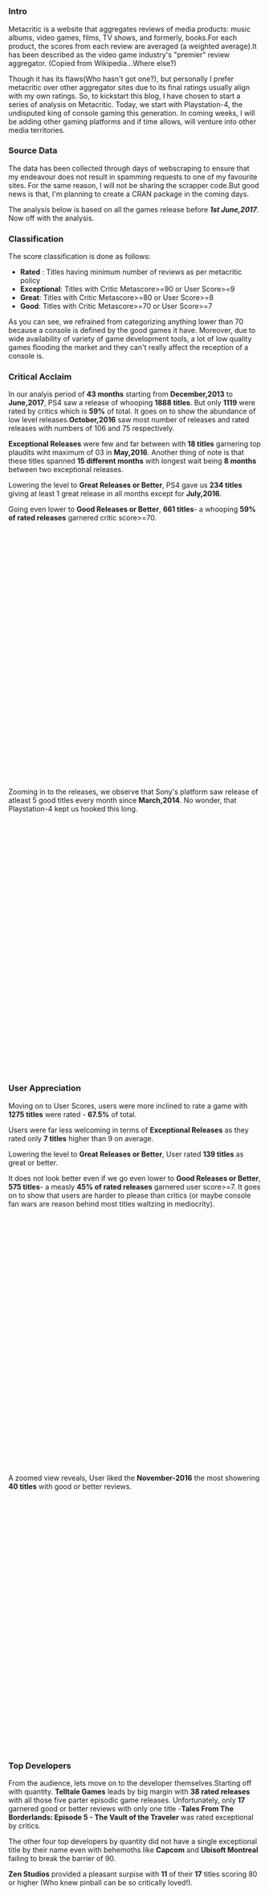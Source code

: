 # 




### Intro

Metacritic is a website that aggregates reviews of media products: music albums, video games, films, TV shows, and formerly, books.For each product, the scores from each review are averaged (a weighted average).It has been described as the video game industry's "premier" review aggregator. (Copied from Wikipedia...Where else?)

Though it has its flaws(Who hasn't got one?), but personally I prefer metacritic over other aggregator sites due to its final ratings usually align with my own ratings. So, to kickstart this blog, I have chosen to start a series of analysis on Metacritic. Today, we start with Playstation-4, the undisputed king of console gaming this generation. In coming weeks, I will be adding other gaming platforms and if time allows, will venture into other media territories.

### Source Data

The data has been collected through days of webscraping to ensure that my endeavour does not result in spamming requests to one of my favourite sites. For the same reason, I will not be sharing the scrapper code.But good news is that, I'm planning to create a CRAN package in the coming days. 

The analysis below is based on all the games release before ***1st June,2017***.
Now off with the analysis.






### Classification

The score classification is done as follows:

*   **Rated** : Titles having minimum number of reviews as per metacritic policy
*   **Exceptional**: Titles with Critic Metascore>=90 or User Score>=9
*   **Great**: Titles with Critic Metascore>=80 or User Score>=8
*   **Good**: Titles with Critic Metascore>=70 or User Score>=7
    
As you can see, we refrained from categorizing anything lower than 70 because a console is defined by the good games it have. Moreover, due to wide availability of variety of game development tools, a lot of low quality games flooding the market and they can't really affect the reception of a console is.


### Critical Acclaim

In our analyis period of **43 months** starting from **December,2013** to **June,2017**, PS4 saw a release of whooping **1888 titles**. But only **1119** were rated by critics which is **59%** of total. It goes on to show the abundance of low level releases.**October,2016** saw most number of releases and rated releases with numbers of 106 and 75 respectively.

**Exceptional Releases** were few and far between with **18 titles** garnering top plaudits wiht maximum of 03 in **May,2016**. Another thing of note is that these titles spanned **15 different months** with longest wait being **8 months** between two exceptional releases.

Lowering the level to **Great Releases or Better**, PS4 gave us **234 titles** giving at least 1 great release in all months except for **July,2016**.

Going even lower to **Good Releases or Better**, **661 titles**- a whooping **59% of rated releases** garnered critic score>=70. 

<!--html_preserve--><div id="htmlwidget-9661" style="width:100%;height:500px;" class="highchart html-widget"></div>
<script type="application/json" data-for="htmlwidget-9661">{"x":{"hc_opts":{"title":{"text":"Release and Critically Acclaimed Title by Month"},"yAxis":{"title":{"text":null}},"credits":{"enabled":false},"exporting":{"enabled":false},"plotOptions":{"series":{"turboThreshold":0},"treemap":{"layoutAlgorithm":"squarified"},"bubble":{"minSize":5,"maxSize":25},"pie":{"innerSize":"50%"},"column":{"color":"#015a9e"},"line":{"color":"#bc0d0d"}},"annotationsOptions":{"enabledButtons":false},"tooltip":{"delayForDisplay":10,"shared":true,"formatter":"function(tooltip){\n          function isArray(obj) {\n          return Object.prototype.toString.call(obj) === '[object Array]';\n          }\n          \n          function splat(obj) {\n          return isArray(obj) ? obj : [obj];\n          }\n          \n          var items = this.points || splat(this), series = items[0].series, s;\n          \n          // sort the values\n          items.sort(function(a, b){\n          return ((a.y < b.y) ? -1 : ((a.y > b.y) ? 1 : 0));\n          });\n          items.reverse();\n          \n          return tooltip.defaultFormatter.call(this, tooltip);\n        }","useHTML":true,"headerFormat":"<small>{point.key}\u003c/small><table>","pointFormat":"<tr><td style=\"color: {series.color}\">{series.name}: \u003c/td><td style=\"text-align: right\"><b>{point.y}\u003c/b>\u003c/td>\u003c/tr>","footerFormat":"\u003c/table>"},"chart":{"type":"column","options3d":{"enabled":false,"alpha":70,"beta":0}},"series":[{"data":[{"name":"2013-Dec","y":12},{"name":"2013-Nov","y":25},{"name":"2014-Apr","y":18},{"name":"2014-Aug","y":22},{"name":"2014-Dec","y":23},{"name":"2014-Feb","y":8},{"name":"2014-Jan","y":5},{"name":"2014-Jul","y":19},{"name":"2014-Jun","y":14},{"name":"2014-Mar","y":12},{"name":"2014-May","y":9},{"name":"2014-Nov","y":33},{"name":"2014-Oct","y":42},{"name":"2014-Sep","y":24},{"name":"2015-Apr","y":29},{"name":"2015-Aug","y":45},{"name":"2015-Dec","y":45},{"name":"2015-Feb","y":28},{"name":"2015-Jan","y":18},{"name":"2015-Jul","y":44},{"name":"2015-Jun","y":40},{"name":"2015-Mar","y":42},{"name":"2015-May","y":40},{"name":"2015-Nov","y":44},{"name":"2015-Oct","y":63},{"name":"2015-Sep","y":65},{"name":"2016-Apr","y":53},{"name":"2016-Aug","y":74},{"name":"2016-Dec","y":58},{"name":"2016-Feb","y":47},{"name":"2016-Jan","y":35},{"name":"2016-Jul","y":55},{"name":"2016-Jun","y":62},{"name":"2016-Mar","y":75},{"name":"2016-May","y":60},{"name":"2016-Nov","y":82},{"name":"2016-Oct","y":106},{"name":"2016-Sep","y":70},{"name":"2017-Apr","y":78},{"name":"2017-Feb","y":53},{"name":"2017-Jan","y":49},{"name":"2017-Mar","y":81},{"name":"2017-May","y":81}],"name":"# of Releases"},{"data":[7,24,13,13,15,6,2,10,12,9,9,24,25,20,22,28,18,22,13,31,19,29,20,15,38,33,32,44,26,33,24,38,37,44,37,32,75,42,36,30,26,44,42],"name":"Rated","type":"column","color":"#f70000","pointPlacement":-0.3,"pointPadding":0.3},{"data":[0,1,0,1,0,1,0,1,0,1,0,1,0,0,1,0,0,0,0,1,0,1,1,0,2,1,0,1,0,0,0,0,0,0,3,0,0,0,1,0,0,0,0],"name":"Exceptional","type":"line","color":"#22d100"},{"data":[2,11,3,5,3,1,1,4,2,4,4,11,5,4,7,5,3,2,2,8,6,10,5,3,12,10,9,6,7,5,4,0,4,8,8,8,10,7,5,4,5,7,4],"name":"Great","type":"line","color":"#bfd100"},{"data":[6,17,6,9,8,4,2,6,7,7,7,18,18,14,12,17,9,12,7,18,13,22,14,9,25,21,22,29,17,22,15,15,14,25,16,17,39,22,19,17,15,25,24],"name":"Good","type":"line","color":"#d14100"}],"xAxis":{"categories":["2013-Dec","2013-Nov","2014-Apr","2014-Aug","2014-Dec","2014-Feb","2014-Jan","2014-Jul","2014-Jun","2014-Mar","2014-May","2014-Nov","2014-Oct","2014-Sep","2015-Apr","2015-Aug","2015-Dec","2015-Feb","2015-Jan","2015-Jul","2015-Jun","2015-Mar","2015-May","2015-Nov","2015-Oct","2015-Sep","2016-Apr","2016-Aug","2016-Dec","2016-Feb","2016-Jan","2016-Jul","2016-Jun","2016-Mar","2016-May","2016-Nov","2016-Oct","2016-Sep","2017-Apr","2017-Feb","2017-Jan","2017-Mar","2017-May"]}},"theme":{"chart":{"backgroundColor":"transparent"}},"conf_opts":{"global":{"Date":null,"VMLRadialGradientURL":"http =//code.highcharts.com/list(version)/gfx/vml-radial-gradient.png","canvasToolsURL":"http =//code.highcharts.com/list(version)/modules/canvas-tools.js","getTimezoneOffset":null,"timezoneOffset":0,"useUTC":true},"lang":{"contextButtonTitle":"Chart context menu","decimalPoint":".","downloadJPEG":"Download JPEG image","downloadPDF":"Download PDF document","downloadPNG":"Download PNG image","downloadSVG":"Download SVG vector image","drillUpText":"Back to {series.name}","invalidDate":null,"loading":"Loading...","months":["January","February","March","April","May","June","July","August","September","October","November","December"],"noData":"No data to display","numericSymbols":["k","M","G","T","P","E"],"printChart":"Print chart","resetZoom":"Reset zoom","resetZoomTitle":"Reset zoom level 1:1","shortMonths":["Jan","Feb","Mar","Apr","May","Jun","Jul","Aug","Sep","Oct","Nov","Dec"],"thousandsSep":" ","weekdays":["Sunday","Monday","Tuesday","Wednesday","Thursday","Friday","Saturday"]}},"type":"chart","fonts":[],"debug":false},"evals":["hc_opts.tooltip.formatter"],"jsHooks":[]}</script><!--/html_preserve-->

Zooming in to the releases, we observe that Sony's platform saw release of atleast 5 good titles every month since **March,2014**. No wonder, that Playstation-4 kept us hooked this long.

<!--html_preserve--><div id="htmlwidget-3152" style="width:100%;height:500px;" class="highchart html-widget"></div>
<script type="application/json" data-for="htmlwidget-3152">{"x":{"hc_opts":{"title":{"text":"Critically Acclaimed Title by Month"},"yAxis":{"title":{"text":null}},"credits":{"enabled":false},"exporting":{"enabled":false},"plotOptions":{"series":{"turboThreshold":0},"treemap":{"layoutAlgorithm":"squarified"},"bubble":{"minSize":5,"maxSize":25},"pie":{"innerSize":"50%"},"column":{"color":"#015a9e"},"line":{"color":"#bc0d0d"}},"annotationsOptions":{"enabledButtons":false},"tooltip":{"delayForDisplay":10,"shared":true,"formatter":"function(tooltip){\n          function isArray(obj) {\n          return Object.prototype.toString.call(obj) === '[object Array]';\n          }\n          \n          function splat(obj) {\n          return isArray(obj) ? obj : [obj];\n          }\n          \n          var items = this.points || splat(this), series = items[0].series, s;\n          \n          // sort the values\n          items.sort(function(a, b){\n          return ((a.y < b.y) ? -1 : ((a.y > b.y) ? 1 : 0));\n          });\n          items.reverse();\n          \n          return tooltip.defaultFormatter.call(this, tooltip);\n        }","useHTML":true,"headerFormat":"<small>{point.key}\u003c/small><table>","pointFormat":"<tr><td style=\"color: {series.color}\">{series.name}: \u003c/td><td style=\"text-align: right\"><b>{point.y}\u003c/b>\u003c/td>\u003c/tr>","footerFormat":"\u003c/table>"},"chart":{"type":"column","options3d":{"enabled":false,"alpha":70,"beta":0}},"series":[{"data":[0,1,0,1,0,1,0,1,0,1,0,1,0,0,1,0,0,0,0,1,0,1,1,0,2,1,0,1,0,0,0,0,0,0,3,0,0,0,1,0,0,0,0],"name":"Exceptional","type":"line","color":"#22d100"},{"data":[2,11,3,5,3,1,1,4,2,4,4,11,5,4,7,5,3,2,2,8,6,10,5,3,12,10,9,6,7,5,4,0,4,8,8,8,10,7,5,4,5,7,4],"name":"Great","type":"line","color":"#bfd100"},{"data":[6,17,6,9,8,4,2,6,7,7,7,18,18,14,12,17,9,12,7,18,13,22,14,9,25,21,22,29,17,22,15,15,14,25,16,17,39,22,19,17,15,25,24],"name":"Good","type":"line","color":"#d14100"}],"xAxis":{"categories":["2013-Dec","2013-Nov","2014-Apr","2014-Aug","2014-Dec","2014-Feb","2014-Jan","2014-Jul","2014-Jun","2014-Mar","2014-May","2014-Nov","2014-Oct","2014-Sep","2015-Apr","2015-Aug","2015-Dec","2015-Feb","2015-Jan","2015-Jul","2015-Jun","2015-Mar","2015-May","2015-Nov","2015-Oct","2015-Sep","2016-Apr","2016-Aug","2016-Dec","2016-Feb","2016-Jan","2016-Jul","2016-Jun","2016-Mar","2016-May","2016-Nov","2016-Oct","2016-Sep","2017-Apr","2017-Feb","2017-Jan","2017-Mar","2017-May"]}},"theme":{"chart":{"backgroundColor":"transparent"}},"conf_opts":{"global":{"Date":null,"VMLRadialGradientURL":"http =//code.highcharts.com/list(version)/gfx/vml-radial-gradient.png","canvasToolsURL":"http =//code.highcharts.com/list(version)/modules/canvas-tools.js","getTimezoneOffset":null,"timezoneOffset":0,"useUTC":true},"lang":{"contextButtonTitle":"Chart context menu","decimalPoint":".","downloadJPEG":"Download JPEG image","downloadPDF":"Download PDF document","downloadPNG":"Download PNG image","downloadSVG":"Download SVG vector image","drillUpText":"Back to {series.name}","invalidDate":null,"loading":"Loading...","months":["January","February","March","April","May","June","July","August","September","October","November","December"],"noData":"No data to display","numericSymbols":["k","M","G","T","P","E"],"printChart":"Print chart","resetZoom":"Reset zoom","resetZoomTitle":"Reset zoom level 1:1","shortMonths":["Jan","Feb","Mar","Apr","May","Jun","Jul","Aug","Sep","Oct","Nov","Dec"],"thousandsSep":" ","weekdays":["Sunday","Monday","Tuesday","Wednesday","Thursday","Friday","Saturday"]}},"type":"chart","fonts":[],"debug":false},"evals":["hc_opts.tooltip.formatter"],"jsHooks":[]}</script><!--/html_preserve-->

### User Appreciation

Moving on to User Scores, users were more inclined to rate a game with **1275 titles** were rated - **67.5%** of total. 

Users were far less welcoming in terms of **Exceptional Releases** as they rated only **7 titles** higher than 9 on average.

Lowering the level to **Great Releases or Better**, User rated **139 titles** as great or better.

It does not look better even if we go even lower to **Good Releases or Better**, **575 titles**- a measly **45% of rated releases** garnered user score>=7. It goes on to show that users are harder to please than critics (or maybe console fan wars are reason behind most titles waltzing in mediocrity).

<!--html_preserve--><div id="htmlwidget-2260" style="width:100%;height:500px;" class="highchart html-widget"></div>
<script type="application/json" data-for="htmlwidget-2260">{"x":{"hc_opts":{"title":{"text":"Release and User Appreciated Title by Month"},"yAxis":{"title":{"text":null}},"credits":{"enabled":false},"exporting":{"enabled":false},"plotOptions":{"series":{"turboThreshold":0},"treemap":{"layoutAlgorithm":"squarified"},"bubble":{"minSize":5,"maxSize":25},"pie":{"innerSize":"50%"},"column":{"color":"#015a9e"},"line":{"color":"#bc0d0d"}},"annotationsOptions":{"enabledButtons":false},"tooltip":{"delayForDisplay":10,"shared":true,"formatter":"function(tooltip){\n          function isArray(obj) {\n          return Object.prototype.toString.call(obj) === '[object Array]';\n          }\n          \n          function splat(obj) {\n          return isArray(obj) ? obj : [obj];\n          }\n          \n          var items = this.points || splat(this), series = items[0].series, s;\n          \n          // sort the values\n          items.sort(function(a, b){\n          return ((a.y < b.y) ? -1 : ((a.y > b.y) ? 1 : 0));\n          });\n          items.reverse();\n          \n          return tooltip.defaultFormatter.call(this, tooltip);\n        }","useHTML":true,"headerFormat":"<small>{point.key}\u003c/small><table>","pointFormat":"<tr><td style=\"color: {series.color}\">{series.name}: \u003c/td><td style=\"text-align: right\"><b>{point.y}\u003c/b>\u003c/td>\u003c/tr>","footerFormat":"\u003c/table>"},"chart":{"type":"column","options3d":{"enabled":false,"alpha":70,"beta":0}},"series":[{"data":[{"name":"2013-Dec","y":12},{"name":"2013-Nov","y":25},{"name":"2014-Apr","y":18},{"name":"2014-Aug","y":22},{"name":"2014-Dec","y":23},{"name":"2014-Feb","y":8},{"name":"2014-Jan","y":5},{"name":"2014-Jul","y":19},{"name":"2014-Jun","y":14},{"name":"2014-Mar","y":12},{"name":"2014-May","y":9},{"name":"2014-Nov","y":33},{"name":"2014-Oct","y":42},{"name":"2014-Sep","y":24},{"name":"2015-Apr","y":29},{"name":"2015-Aug","y":45},{"name":"2015-Dec","y":45},{"name":"2015-Feb","y":28},{"name":"2015-Jan","y":18},{"name":"2015-Jul","y":44},{"name":"2015-Jun","y":40},{"name":"2015-Mar","y":42},{"name":"2015-May","y":40},{"name":"2015-Nov","y":44},{"name":"2015-Oct","y":63},{"name":"2015-Sep","y":65},{"name":"2016-Apr","y":53},{"name":"2016-Aug","y":74},{"name":"2016-Dec","y":58},{"name":"2016-Feb","y":47},{"name":"2016-Jan","y":35},{"name":"2016-Jul","y":55},{"name":"2016-Jun","y":62},{"name":"2016-Mar","y":75},{"name":"2016-May","y":60},{"name":"2016-Nov","y":82},{"name":"2016-Oct","y":106},{"name":"2016-Sep","y":70},{"name":"2017-Apr","y":78},{"name":"2017-Feb","y":53},{"name":"2017-Jan","y":49},{"name":"2017-Mar","y":81},{"name":"2017-May","y":81}],"name":"# of Releases"},{"data":[8,25,17,19,20,7,3,17,14,12,9,32,36,21,23,37,28,24,14,32,26,35,27,30,44,43,32,47,34,34,27,39,40,45,39,44,75,44,42,26,24,45,35],"name":"Rated","type":"column","color":"#f70000","pointPlacement":-0.3,"pointPadding":0.3},{"data":[0,0,0,0,0,0,0,1,0,0,0,0,0,0,0,0,0,0,0,0,0,0,1,2,0,0,0,1,0,0,0,0,0,0,0,0,0,0,1,0,0,0,1],"name":"Exceptional","type":"line","color":"#22d100"},{"data":[0,0,1,4,0,1,1,1,1,1,2,4,3,1,1,3,2,0,2,5,1,5,7,3,10,6,5,5,0,6,3,2,4,4,7,2,10,1,8,2,4,5,6],"name":"Great","type":"line","color":"#bfd100"},{"data":[0,8,2,10,5,4,2,6,3,6,4,16,11,7,8,11,15,12,8,15,13,17,9,8,26,19,18,30,13,13,13,14,23,24,22,21,40,22,24,7,10,18,18],"name":"Good","type":"line","color":"#d14100"}],"xAxis":{"categories":["2013-Dec","2013-Nov","2014-Apr","2014-Aug","2014-Dec","2014-Feb","2014-Jan","2014-Jul","2014-Jun","2014-Mar","2014-May","2014-Nov","2014-Oct","2014-Sep","2015-Apr","2015-Aug","2015-Dec","2015-Feb","2015-Jan","2015-Jul","2015-Jun","2015-Mar","2015-May","2015-Nov","2015-Oct","2015-Sep","2016-Apr","2016-Aug","2016-Dec","2016-Feb","2016-Jan","2016-Jul","2016-Jun","2016-Mar","2016-May","2016-Nov","2016-Oct","2016-Sep","2017-Apr","2017-Feb","2017-Jan","2017-Mar","2017-May"]}},"theme":{"chart":{"backgroundColor":"transparent"}},"conf_opts":{"global":{"Date":null,"VMLRadialGradientURL":"http =//code.highcharts.com/list(version)/gfx/vml-radial-gradient.png","canvasToolsURL":"http =//code.highcharts.com/list(version)/modules/canvas-tools.js","getTimezoneOffset":null,"timezoneOffset":0,"useUTC":true},"lang":{"contextButtonTitle":"Chart context menu","decimalPoint":".","downloadJPEG":"Download JPEG image","downloadPDF":"Download PDF document","downloadPNG":"Download PNG image","downloadSVG":"Download SVG vector image","drillUpText":"Back to {series.name}","invalidDate":null,"loading":"Loading...","months":["January","February","March","April","May","June","July","August","September","October","November","December"],"noData":"No data to display","numericSymbols":["k","M","G","T","P","E"],"printChart":"Print chart","resetZoom":"Reset zoom","resetZoomTitle":"Reset zoom level 1:1","shortMonths":["Jan","Feb","Mar","Apr","May","Jun","Jul","Aug","Sep","Oct","Nov","Dec"],"thousandsSep":" ","weekdays":["Sunday","Monday","Tuesday","Wednesday","Thursday","Friday","Saturday"]}},"type":"chart","fonts":[],"debug":false},"evals":["hc_opts.tooltip.formatter"],"jsHooks":[]}</script><!--/html_preserve-->

A zoomed view reveals, User liked the **November-2016** the most showering **40 titles** with good or better reviews.

<!--html_preserve--><div id="htmlwidget-2749" style="width:100%;height:500px;" class="highchart html-widget"></div>
<script type="application/json" data-for="htmlwidget-2749">{"x":{"hc_opts":{"title":{"text":"User Appreciated Title by Month"},"yAxis":{"title":{"text":null}},"credits":{"enabled":false},"exporting":{"enabled":false},"plotOptions":{"series":{"turboThreshold":0},"treemap":{"layoutAlgorithm":"squarified"},"bubble":{"minSize":5,"maxSize":25},"pie":{"innerSize":"50%"},"column":{"color":"#015a9e"},"line":{"color":"#bc0d0d"}},"annotationsOptions":{"enabledButtons":false},"tooltip":{"delayForDisplay":10,"shared":true,"formatter":"function(tooltip){\n          function isArray(obj) {\n          return Object.prototype.toString.call(obj) === '[object Array]';\n          }\n          \n          function splat(obj) {\n          return isArray(obj) ? obj : [obj];\n          }\n          \n          var items = this.points || splat(this), series = items[0].series, s;\n          \n          // sort the values\n          items.sort(function(a, b){\n          return ((a.y < b.y) ? -1 : ((a.y > b.y) ? 1 : 0));\n          });\n          items.reverse();\n          \n          return tooltip.defaultFormatter.call(this, tooltip);\n        }","useHTML":true,"headerFormat":"<small>{point.key}\u003c/small><table>","pointFormat":"<tr><td style=\"color: {series.color}\">{series.name}: \u003c/td><td style=\"text-align: right\"><b>{point.y}\u003c/b>\u003c/td>\u003c/tr>","footerFormat":"\u003c/table>"},"chart":{"type":"column","options3d":{"enabled":false,"alpha":70,"beta":0}},"series":[{"data":[0,0,0,0,0,0,0,1,0,0,0,0,0,0,0,0,0,0,0,0,0,0,1,2,0,0,0,1,0,0,0,0,0,0,0,0,0,0,1,0,0,0,1],"name":"Exceptional","type":"line","color":"#22d100"},{"data":[0,0,1,4,0,1,1,1,1,1,2,4,3,1,1,3,2,0,2,5,1,5,7,3,10,6,5,5,0,6,3,2,4,4,7,2,10,1,8,2,4,5,6],"name":"Great","type":"line","color":"#bfd100"},{"data":[0,8,2,10,5,4,2,6,3,6,4,16,11,7,8,11,15,12,8,15,13,17,9,8,26,19,18,30,13,13,13,14,23,24,22,21,40,22,24,7,10,18,18],"name":"Good","type":"line","color":"#d14100"}],"xAxis":{"categories":["2013-Dec","2013-Nov","2014-Apr","2014-Aug","2014-Dec","2014-Feb","2014-Jan","2014-Jul","2014-Jun","2014-Mar","2014-May","2014-Nov","2014-Oct","2014-Sep","2015-Apr","2015-Aug","2015-Dec","2015-Feb","2015-Jan","2015-Jul","2015-Jun","2015-Mar","2015-May","2015-Nov","2015-Oct","2015-Sep","2016-Apr","2016-Aug","2016-Dec","2016-Feb","2016-Jan","2016-Jul","2016-Jun","2016-Mar","2016-May","2016-Nov","2016-Oct","2016-Sep","2017-Apr","2017-Feb","2017-Jan","2017-Mar","2017-May"]}},"theme":{"chart":{"backgroundColor":"transparent"}},"conf_opts":{"global":{"Date":null,"VMLRadialGradientURL":"http =//code.highcharts.com/list(version)/gfx/vml-radial-gradient.png","canvasToolsURL":"http =//code.highcharts.com/list(version)/modules/canvas-tools.js","getTimezoneOffset":null,"timezoneOffset":0,"useUTC":true},"lang":{"contextButtonTitle":"Chart context menu","decimalPoint":".","downloadJPEG":"Download JPEG image","downloadPDF":"Download PDF document","downloadPNG":"Download PNG image","downloadSVG":"Download SVG vector image","drillUpText":"Back to {series.name}","invalidDate":null,"loading":"Loading...","months":["January","February","March","April","May","June","July","August","September","October","November","December"],"noData":"No data to display","numericSymbols":["k","M","G","T","P","E"],"printChart":"Print chart","resetZoom":"Reset zoom","resetZoomTitle":"Reset zoom level 1:1","shortMonths":["Jan","Feb","Mar","Apr","May","Jun","Jul","Aug","Sep","Oct","Nov","Dec"],"thousandsSep":" ","weekdays":["Sunday","Monday","Tuesday","Wednesday","Thursday","Friday","Saturday"]}},"type":"chart","fonts":[],"debug":false},"evals":["hc_opts.tooltip.formatter"],"jsHooks":[]}</script><!--/html_preserve-->


### Top Developers

From the audience, lets move on to the developer themselves.Starting off with quantity. **Telltale Games** leads by big margin with **38 rated releases** with all those five parter episodic game releases. Unfortunately, only **17** garnered good or better reviews with only one title -**Tales From The Borderlands: Episode 5 - The Vault of the Traveler** was rated exceptional by critics.

The other four top developers by quantity did not have a single exceptional title by their name even with behemoths like **Capcom** and **Ubisoft Montreal** failing to break the barrier of 90.

**Zen Studios** provided a pleasant surpise with **11** of their **17** titles scoring 80 or higher (Who knew pinball can be so critically loved!).

<!--html_preserve--><div id="htmlwidget-437" style="width:100%;height:500px;" class="highchart html-widget"></div>
<script type="application/json" data-for="htmlwidget-437">{"x":{"hc_opts":{"title":{"text":"Top Developer by Rated Release"},"yAxis":{"title":{"text":null},"stackLabels":{"enabled":true}},"credits":{"enabled":false},"exporting":{"enabled":false},"plotOptions":{"series":{"turboThreshold":0},"treemap":{"layoutAlgorithm":"squarified"},"bubble":{"minSize":5,"maxSize":25},"pie":{"innerSize":"50%"},"column":{"color":"#015a9e","stacking":"normal","dataLabels":{"enabled":false}},"line":{"color":"#bc0d0d"}},"annotationsOptions":{"enabledButtons":false},"tooltip":{"delayForDisplay":10,"shared":true,"formatter":"function(tooltip){\n          function isArray(obj) {\n          return Object.prototype.toString.call(obj) === '[object Array]';\n          }\n          \n          function splat(obj) {\n          return isArray(obj) ? obj : [obj];\n          }\n          \n          var items = this.points || splat(this), series = items[0].series, s;\n          \n          // sort the values\n          items.sort(function(a, b){\n          return ((a.y < b.y) ? -1 : ((a.y > b.y) ? 1 : 0));\n          });\n          items.reverse();\n          \n          return tooltip.defaultFormatter.call(this, tooltip);\n        }","useHTML":true,"headerFormat":"<small>{point.key}\u003c/small><table>","pointFormat":"<tr><td style=\"color: {series.color}\">{series.name}: \u003c/td><td style=\"text-align: right\"><b>{point.y}\u003c/b>\u003c/td>\u003c/tr>","footerFormat":"\u003c/table>"},"chart":{"type":"column","options3d":{"enabled":false,"alpha":70,"beta":0}},"subtitle":{"text":"Classification by Critic Score"},"xAxis":{"categories":["Telltale Games","Capcom","Zen Studios","Omega Force","Ubisoft Montreal"]},"series":[{"data":[11,4,2,5,2],"name":"Others","type":"column","color":"#dee0e2"},{"data":[17,14,4,10,7],"name":"Good","type":"column","color":"#d14100"},{"data":[9,3,11,0,4],"name":"Great","type":"column","color":"#bfd100"},{"data":[1,0,0,0,0],"name":"Exceptional","type":"column","color":"#22d100"}]},"theme":{"chart":{"backgroundColor":"transparent"}},"conf_opts":{"global":{"Date":null,"VMLRadialGradientURL":"http =//code.highcharts.com/list(version)/gfx/vml-radial-gradient.png","canvasToolsURL":"http =//code.highcharts.com/list(version)/modules/canvas-tools.js","getTimezoneOffset":null,"timezoneOffset":0,"useUTC":true},"lang":{"contextButtonTitle":"Chart context menu","decimalPoint":".","downloadJPEG":"Download JPEG image","downloadPDF":"Download PDF document","downloadPNG":"Download PNG image","downloadSVG":"Download SVG vector image","drillUpText":"Back to {series.name}","invalidDate":null,"loading":"Loading...","months":["January","February","March","April","May","June","July","August","September","October","November","December"],"noData":"No data to display","numericSymbols":["k","M","G","T","P","E"],"printChart":"Print chart","resetZoom":"Reset zoom","resetZoomTitle":"Reset zoom level 1:1","shortMonths":["Jan","Feb","Mar","Apr","May","Jun","Jul","Aug","Sep","Oct","Nov","Dec"],"thousandsSep":" ","weekdays":["Sunday","Monday","Tuesday","Wednesday","Thursday","Friday","Saturday"]}},"type":"chart","fonts":[],"debug":false},"evals":["hc_opts.tooltip.formatter"],"jsHooks":[]}</script><!--/html_preserve-->

Moving to quality and we got all the names we love there. The good folks of **CD Projekt Red Studio** from Poland lead with 3 exceptional releases against their name with all three games of **Witcher 3** saga in the list.

Only **Blizzard** and **Naughty Dog** were able to muster multiple exceptional releases with **11** other studios having one each.


<!--html_preserve--><div id="htmlwidget-4929" style="width:100%;height:500px;" class="highchart html-widget"></div>
<script type="application/json" data-for="htmlwidget-4929">{"x":{"hc_opts":{"title":{"text":"Top Developer with Exceptional Releases"},"yAxis":{"title":{"text":null},"stackLabels":{"enabled":true}},"credits":{"enabled":false},"exporting":{"enabled":false},"plotOptions":{"series":{"turboThreshold":0},"treemap":{"layoutAlgorithm":"squarified"},"bubble":{"minSize":5,"maxSize":25},"pie":{"innerSize":"50%"},"column":{"color":"#015a9e","dataLabels":{"enabled":true}},"line":{"color":"#bc0d0d"}},"annotationsOptions":{"enabledButtons":false},"tooltip":{"delayForDisplay":10,"shared":true,"formatter":"function(tooltip){\n          function isArray(obj) {\n          return Object.prototype.toString.call(obj) === '[object Array]';\n          }\n          \n          function splat(obj) {\n          return isArray(obj) ? obj : [obj];\n          }\n          \n          var items = this.points || splat(this), series = items[0].series, s;\n          \n          // sort the values\n          items.sort(function(a, b){\n          return ((a.y < b.y) ? -1 : ((a.y > b.y) ? 1 : 0));\n          });\n          items.reverse();\n          \n          return tooltip.defaultFormatter.call(this, tooltip);\n        }","useHTML":true,"headerFormat":"<small>{point.key}\u003c/small><table>","pointFormat":"<tr><td style=\"color: {series.color}\">{series.name}: \u003c/td><td style=\"text-align: right\"><b>{point.y}\u003c/b>\u003c/td>\u003c/tr>","footerFormat":"\u003c/table>"},"chart":{"type":"column","options3d":{"enabled":false,"alpha":70,"beta":0}},"subtitle":{"text":"Critic Score>=90"},"legend":{"enabled":false},"xAxis":{"categories":["CD Projekt Red Studio","Blizzard Entertainment","Naughty Dog","Atlus","Bluepoint Games","From Software","Kojima Productions, Moby Dick Studio","PLAYDEAD","Polytron Corp.","Rockstar North","Telltale Games","Tricky Pixels","Ubisoft Montpellier","Yacht Club Games"]},"series":[{"data":[3,2,2,1,1,1,1,1,1,1,1,1,1,1],"name":"Exceptional","type":"column","color":"#22d100"}]},"theme":{"chart":{"backgroundColor":"transparent"}},"conf_opts":{"global":{"Date":null,"VMLRadialGradientURL":"http =//code.highcharts.com/list(version)/gfx/vml-radial-gradient.png","canvasToolsURL":"http =//code.highcharts.com/list(version)/modules/canvas-tools.js","getTimezoneOffset":null,"timezoneOffset":0,"useUTC":true},"lang":{"contextButtonTitle":"Chart context menu","decimalPoint":".","downloadJPEG":"Download JPEG image","downloadPDF":"Download PDF document","downloadPNG":"Download PNG image","downloadSVG":"Download SVG vector image","drillUpText":"Back to {series.name}","invalidDate":null,"loading":"Loading...","months":["January","February","March","April","May","June","July","August","September","October","November","December"],"noData":"No data to display","numericSymbols":["k","M","G","T","P","E"],"printChart":"Print chart","resetZoom":"Reset zoom","resetZoomTitle":"Reset zoom level 1:1","shortMonths":["Jan","Feb","Mar","Apr","May","Jun","Jul","Aug","Sep","Oct","Nov","Dec"],"thousandsSep":" ","weekdays":["Sunday","Monday","Tuesday","Wednesday","Thursday","Friday","Saturday"]}},"type":"chart","fonts":[],"debug":false},"evals":["hc_opts.tooltip.formatter"],"jsHooks":[]}</script><!--/html_preserve-->

Exceptional may be too difficult for most developers considering the budget of modern AAA games. Lowering down to great releases, **Zen Studios** rock the field with **11** Great or better releases with quantiy champe **Telltale Games** not far behind with **10**. 

Development titan **Square Enix**, **EA Sports**, underappreciated 2D fighting game developer **Arc System Works** and punishing game champion **From Software** completes the rest of the top 5.

<!--html_preserve--><div id="htmlwidget-8646" style="width:100%;height:500px;" class="highchart html-widget"></div>
<script type="application/json" data-for="htmlwidget-8646">{"x":{"hc_opts":{"title":{"text":"Top Developer with Great or Better Releases"},"yAxis":{"title":{"text":null},"stackLabels":{"enabled":true}},"credits":{"enabled":false},"exporting":{"enabled":false},"plotOptions":{"series":{"turboThreshold":0},"treemap":{"layoutAlgorithm":"squarified"},"bubble":{"minSize":5,"maxSize":25},"pie":{"innerSize":"50%"},"column":{"color":"#015a9e","dataLabels":{"enabled":true}},"line":{"color":"#bc0d0d"}},"annotationsOptions":{"enabledButtons":false},"tooltip":{"delayForDisplay":10,"shared":true,"formatter":"function(tooltip){\n          function isArray(obj) {\n          return Object.prototype.toString.call(obj) === '[object Array]';\n          }\n          \n          function splat(obj) {\n          return isArray(obj) ? obj : [obj];\n          }\n          \n          var items = this.points || splat(this), series = items[0].series, s;\n          \n          // sort the values\n          items.sort(function(a, b){\n          return ((a.y < b.y) ? -1 : ((a.y > b.y) ? 1 : 0));\n          });\n          items.reverse();\n          \n          return tooltip.defaultFormatter.call(this, tooltip);\n        }","useHTML":true,"headerFormat":"<small>{point.key}\u003c/small><table>","pointFormat":"<tr><td style=\"color: {series.color}\">{series.name}: \u003c/td><td style=\"text-align: right\"><b>{point.y}\u003c/b>\u003c/td>\u003c/tr>","footerFormat":"\u003c/table>"},"chart":{"type":"column","options3d":{"enabled":false,"alpha":70,"beta":0}},"subtitle":{"text":"Critic Score>=80"},"legend":{"enabled":false},"xAxis":{"categories":["Zen Studios","Telltale Games","Square Enix","Arc System Works","EA Sports","From Software"]},"series":[{"data":[11,10,6,5,5,5],"name":"Great","type":"column","color":"#bfd100"}]},"theme":{"chart":{"backgroundColor":"transparent"}},"conf_opts":{"global":{"Date":null,"VMLRadialGradientURL":"http =//code.highcharts.com/list(version)/gfx/vml-radial-gradient.png","canvasToolsURL":"http =//code.highcharts.com/list(version)/modules/canvas-tools.js","getTimezoneOffset":null,"timezoneOffset":0,"useUTC":true},"lang":{"contextButtonTitle":"Chart context menu","decimalPoint":".","downloadJPEG":"Download JPEG image","downloadPDF":"Download PDF document","downloadPNG":"Download PNG image","downloadSVG":"Download SVG vector image","drillUpText":"Back to {series.name}","invalidDate":null,"loading":"Loading...","months":["January","February","March","April","May","June","July","August","September","October","November","December"],"noData":"No data to display","numericSymbols":["k","M","G","T","P","E"],"printChart":"Print chart","resetZoom":"Reset zoom","resetZoomTitle":"Reset zoom level 1:1","shortMonths":["Jan","Feb","Mar","Apr","May","Jun","Jul","Aug","Sep","Oct","Nov","Dec"],"thousandsSep":" ","weekdays":["Sunday","Monday","Tuesday","Wednesday","Thursday","Friday","Saturday"]}},"type":"chart","fonts":[],"debug":false},"evals":["hc_opts.tooltip.formatter"],"jsHooks":[]}</script><!--/html_preserve-->

That's it for now. If you like the post, feel free to share in your favourite social media. If you have any suggestions or queries, do leave a comment in the section below.
